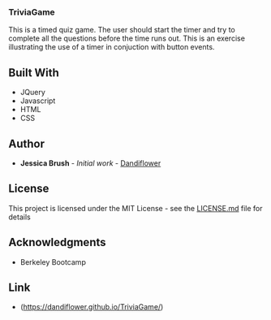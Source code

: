 ### TriviaGame

This is a timed quiz game. The user should start the timer and try to complete all the questions before the time runs out. This is an exercise  illustrating the use of a timer in conjuction with button events. 

## Built With

* JQuery
* Javascript
* HTML
* CSS

## Author

* **Jessica Brush** - *Initial work* - [Dandiflower](https://github.com/Dandiflower)

## License

This project is licensed under the MIT License - see the [LICENSE.md](LICENSE.md) file for details

## Acknowledgments

* Berkeley Bootcamp

## Link

* (https://dandiflower.github.io/TriviaGame/)